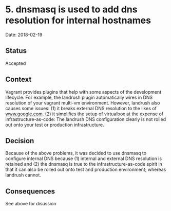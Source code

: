 # 5. dnsmasq is used to add dns resolution for internal hostnames

Date: 2018-02-19

## Status

Accepted

## Context

Vagrant provides plugins that help with some aspects of the development lifecycle.  For example, the landrush plugin automatically wires in DNS resolution of your vagrant multi-vm environment.  However, landrush also causes some issues: (1) it breaks external DNS resolution to the likes of www.google.com. (2) it simplifies the setup of virtualbox at the expense of infrastructure-as-code:  The landrush DNS configuration clearly is not rolled out onto your test or production infrastructure.

## Decision

Because of the above problems, it was decided to use dnsmasq to configure internal DNS because (1) internal and external DNS resolution is retained and (2) the dnsmasq is true to the infrastructure-as-code spirit in that it can also be rolled out onto test and production environment; whereas landrush cannot.

## Consequences

See above for disussion
